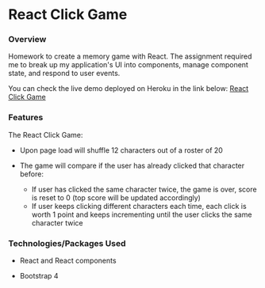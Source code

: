 # React Click Game

### Overview

Homework to create a memory game with React. The assignment required me to break up my application's UI into components, manage component state, and respond to user events.

You can check the live demo deployed on Heroku in the link below:
[React Click Game](https://arcane-tundra-30201.herokuapp.com/)


### Features

The React Click Game:

   * Upon page load will shuffle 12 characters out of a roster of 20
   
   * The game will compare if the user has already clicked that character before:
      * If user has clicked the same character twice, the game is over, score is reset to 0 (top score will be updated accordingly)
      * If user keeps clicking different characters each time, each click is worth 1 point and keeps incrementing until the user clicks the same character twice
   

### Technologies/Packages Used

* React and React components

* Bootstrap 4

